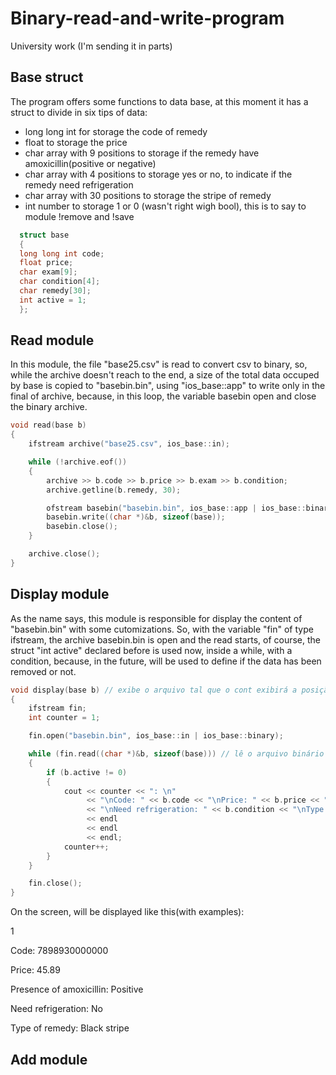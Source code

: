 # Binary-read-and-write-program
University work (I'm sending it in parts)

## Base struct
The program offers some functions to data base, at this moment it has a struct to divide in six tips of data:

- long long int for storage the code of remedy
- float to storage the price
- char array with 9 positions to storage if the remedy have amoxicillin(positive or negative)
- char array with 4 positions to storage yes or no, to indicate if the remedy need refrigeration
- char array with 30 positions to storage the stripe of remedy
- int number to storage 1 or 0 (wasn't right wigh bool), this is to say to module !remove and !save

```cpp
  struct base
  {
  long long int code;
  float price;
  char exam[9];
  char condition[4];
  char remedy[30];
  int active = 1;
  };
``` 

## Read module
In this module, the file "base25.csv" is read to convert csv to binary, so, while the archive doesn't reach to the
end, a size of the total data occuped by base is copied to "basebin.bin", using "ios_base::app" to write only in the
final of archive, because, in this loop, the variable basebin open and close the binary archive.

```cpp
void read(base b)
{
    ifstream archive("base25.csv", ios_base::in);

    while (!archive.eof())
    {
        archive >> b.code >> b.price >> b.exam >> b.condition;
        archive.getline(b.remedy, 30);

        ofstream basebin("basebin.bin", ios_base::app | ios_base::binary);
        basebin.write((char *)&b, sizeof(base));
        basebin.close();
    }

    archive.close();
}
```
## Display module
As the name says, this module is responsible for display the content of "basebin.bin" with some cutomizations.
So, with the variable "fin" of type ifstream, the archive basebin.bin is open and the read starts, of course,
the struct "int active" declared before is used now, inside a while, with a condition, because, in the future, will
be used to define if the data has been removed or not.

```cpp
void display(base b) // exibe o arquivo tal que o cont exibirá a posição de cada coluna começando por 1
{
    ifstream fin;
    int counter = 1;

    fin.open("basebin.bin", ios_base::in | ios_base::binary);

    while (fin.read((char *)&b, sizeof(base))) // lê o arquivo binário e imprime ele.
    {
        if (b.active != 0)
        {
            cout << counter << ": \n"
                 << "\nCode: " << b.code << "\nPrice: " << b.price << "\nPrecense of amoxicillin: " << b.exam
                 << "\nNeed refrigeration: " << b.condition << "\nType of remedy: " << b.remedy 
                 << endl
                 << endl
                 << endl;
            counter++;
        }
    }

    fin.close();
}
``` 
On the screen, will be displayed like this(with examples):

  1
  
  Code: 7898930000000
  
  Price: 45.89
  
  Presence of amoxicillin: Positive
  
  Need refrigeration: No
  
  Type of remedy: Black stripe
  

## Add module



  
  






